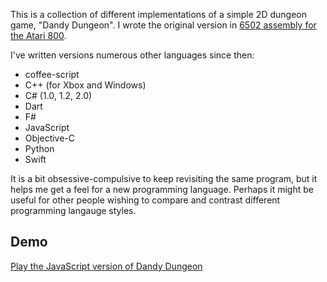 This is a collection of different implementations of a simple 2D dungeon
game, "Dandy Dungeon". I wrote the original version in [6502 assembly for
the Atari 800](https://github.com/jackpal/Dandy-Dungeon/tree/master/dandy-atari-8-bit).

I've written versions numerous other languages since then:

+ coffee-script
+ C++ (for Xbox and Windows)
+ C# (1.0, 1.2, 2.0)
+ Dart
+ F#
+ JavaScript
+ Objective-C
+ Python
+ Swift

It is a bit obsessive-compulsive to keep revisiting the same program,
but it helps me get a feel for a new programming language. Perhaps it might
be useful for other people wishing to compare and contrast different programming
langauge styles.

Demo
----

[Play the JavaScript version of Dandy Dungeon](https://jackpal.github.io/Dandy-Dungeon/)

